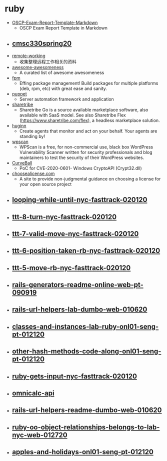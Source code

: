# ruby
- [OSCP-Exam-Report-Template-Markdown](https://github.com/noraj/OSCP-Exam-Report-Template-Markdown)
  - OSCP Exam Report Template in Markdown
- [cmsc330spring20](https://github.com/anwarmamat/cmsc330spring20)
  - 
- [remote-working](https://github.com/greatghoul/remote-working)
  - 收集整理远程工作相关的资料
- [awesome-awesomeness](https://github.com/bayandin/awesome-awesomeness)
  - A curated list of awesome awesomeness
- [fpm](https://github.com/jordansissel/fpm)
  - Effing package management! Build packages for multiple platforms (deb, rpm, etc) with great ease and sanity.
- [puppet](https://github.com/puppetlabs/puppet)
  - Server automation framework and application
- [sharetribe](https://github.com/sharetribe/sharetribe)
  - Sharetribe Go is a source available marketplace software, also available with SaaS model. See also Sharetribe Flex (https://www.sharetribe.com/flex), a headless marketplace solution.
- [huginn](https://github.com/huginn/huginn)
  - Create agents that monitor and act on your behalf. Your agents are standing by!
- [wpscan](https://github.com/wpscanteam/wpscan)
  - WPScan is a free, for non-commercial use, black box WordPress Vulnerability Scanner written for security professionals and blog maintainers to test the security of their WordPress websites.
- [CurveBall](https://github.com/ollypwn/CurveBall)
  - PoC for CVE-2020-0601- Windows CryptoAPI (Crypt32.dll)
- [choosealicense.com](https://github.com/github/choosealicense.com)
  - A site to provide non-judgmental guidance on choosing a license for your open source project
- [looping-while-until-nyc-fasttrack-020120](https://github.com/learn-co-students/looping-while-until-nyc-fasttrack-020120)
  - 
- [ttt-8-turn-nyc-fasttrack-020120](https://github.com/learn-co-students/ttt-8-turn-nyc-fasttrack-020120)
  - 
- [ttt-7-valid-move-nyc-fasttrack-020120](https://github.com/learn-co-students/ttt-7-valid-move-nyc-fasttrack-020120)
  - 
- [ttt-6-position-taken-rb-nyc-fasttrack-020120](https://github.com/learn-co-students/ttt-6-position-taken-rb-nyc-fasttrack-020120)
  - 
- [ttt-5-move-rb-nyc-fasttrack-020120](https://github.com/learn-co-students/ttt-5-move-rb-nyc-fasttrack-020120)
  - 
- [rails-generators-readme-online-web-pt-090919](https://github.com/learn-co-students/rails-generators-readme-online-web-pt-090919)
  - 
- [rails-url-helpers-lab-dumbo-web-010620](https://github.com/learn-co-students/rails-url-helpers-lab-dumbo-web-010620)
  - 
- [classes-and-instances-lab-ruby-onl01-seng-pt-012120](https://github.com/learn-co-students/classes-and-instances-lab-ruby-onl01-seng-pt-012120)
  - 
- [other-hash-methods-code-along-onl01-seng-pt-012120](https://github.com/learn-co-students/other-hash-methods-code-along-onl01-seng-pt-012120)
  - 
- [ruby-gets-input-nyc-fasttrack-020120](https://github.com/learn-co-students/ruby-gets-input-nyc-fasttrack-020120)
  - 
- [omnicalc-api](https://github.com/appdev-projects/omnicalc-api)
  - 
- [rails-url-helpers-readme-dumbo-web-010620](https://github.com/learn-co-students/rails-url-helpers-readme-dumbo-web-010620)
  - 
- [ruby-oo-object-relationships-belongs-to-lab-nyc-web-012720](https://github.com/learn-co-students/ruby-oo-object-relationships-belongs-to-lab-nyc-web-012720)
  - 
- [apples-and-holidays-onl01-seng-pt-012120](https://github.com/learn-co-students/apples-and-holidays-onl01-seng-pt-012120)
  - 
